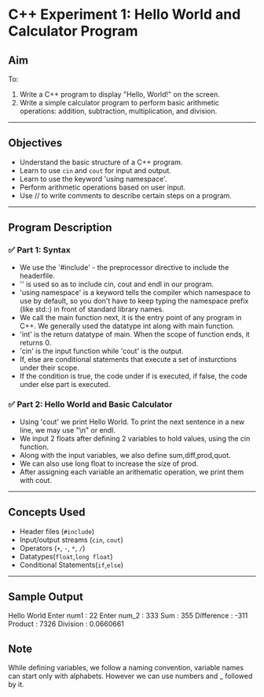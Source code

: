 # C++ Experiment 1: Hello World and Calculator Program

## Aim

To:
1. Write a C++ program to display "Hello, World!" on the screen.
2. Write a simple calculator program to perform basic arithmetic operations: addition, subtraction, multiplication, and division.

---

## Objectives

- Understand the basic structure of a C++ program.
- Learn to use `cin` and `cout` for input and output.
- Learn to use the keyword 'using namespace'.
- Perform arithmetic operations based on user input.
- Use // to write comments to describe certain steps on a program.

---

## Program Description

### ✅ Part 1: Syntax
- We use the '#include' - the preprocessor directive to include the <iostream> headerfile.
- '<iostream>' is used so as to include cin, cout and endl in our program.
- 'using namespace' is a keyword tells the compiler which namespace to use by default, so you don't have to keep typing the namespace prefix (like std::) in front of standard library names.
- We call the main function next, it is the entry point of any program in C++. We generally used the datatype int along with main function.
- 'int' is the return datatype of main. When the scope of function ends, it returns 0.
- 'cin' is the input function while 'cout' is the output.
- If, else are conditional statements that execute a set of insturctions under their scope.
- If the condition is true, the code under if is executed, if false, the code under else part is executed. 

### ✅ Part 2: Hello World and Basic Calculator
- Using 'cout' we print Hello World. To print the next sentence in a new line, we may use "\n" or endl.
- We input 2 floats after defining 2 variables to hold values, using the cin function.
- Along with the input variables, we also define sum,diff,prod,quot.
- We can also use long float to increase the size of prod.
- After assigning each variable an arithematic operation, we print them with cout.

---

## Concepts Used

- Header files (`#include`)
- Input/output streams (`cin`, `cout`)
- Operators (`+`, `-`, `*`, `/`)
- Datatypes(`float`,`long float`)
- Conditional Statements(`if`,`else`)

---

## Sample Output

Hello World
Enter num1 : 22
Enter num_2 : 333
Sum : 355
Difference : -311
Product : 7326
Division : 0.0660661

## Note

While defining variables, we follow a naming convention, variable names can start only with alphabets. However we can use numbers and _ followed by it.













